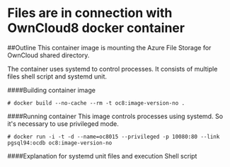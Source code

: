 Files are in connection with OwnCloud8 docker container
======================
##Outline
This container image is mounting the Azure File Storage for OwnCloud shared directory.

The container uses systemd to control processes.
It consists of multiple files shell script and systemd unit.

####Building  container image
```
# docker build --no-cache --rm -t oc8:image-version-no .
```
####Running container
This image controls processes using systemd. So it's necessary to use privileged mode.
```
# docker run -i -t -d --name=oc8015 --privileged -p 10080:80 --link pgsql94:ocdb oc8:image-version-no
```
####Explanation for systemd unit files and execution Shell script
